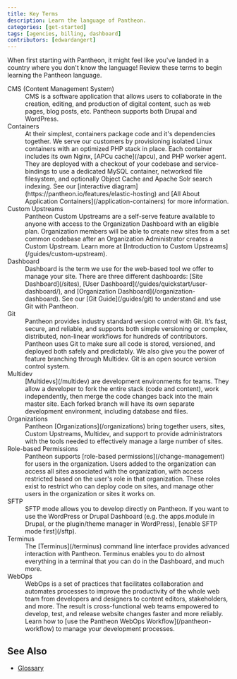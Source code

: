 ```yaml
---
title: Key Terms
description: Learn the language of Pantheon.
categories: [get-started]
tags: [agencies, billing, dashboard]
contributors: [edwardangert]
---
```


When first starting with Pantheon, it might feel like you've landed in a country where you don't know the language!  Review these terms to begin learning the Pantheon language. 

<dl>

<dt>CMS (Content Management System)</dt>
<dd>CMS is a software application that allows users to collaborate in the creation, editing, and production of digital content, such as web pages, blog posts, etc. Pantheon supports both Drupal and WordPress.</dd>

<dt>Containers</dt>
<dd>At their simplest, containers package code and it's dependencies together. We serve our customers by provisioning isolated Linux containers with an optimized PHP stack in place. Each container includes its own Nginx, [APCu cache](/apcu), and PHP worker agent. They are deployed with a checkout of your codebase and service-bindings to use a dedicated MySQL container, networked file filesystem, and optionally Object Cache and Apache Solr search indexing. See our [interactive diagram](https://pantheon.io/features/elastic-hosting) and [All About Application Containers](/application-containers) for more information.</dd>

<dt>Custom Upstreams</dt>
<dd>Pantheon Custom Upstreams are a self-serve feature available to anyone with access to the Organization Dashboard with an eligible plan. Organization members will be able to create new sites from a set common codebase after an Organization Administrator creates a Custom Upstream. Learn more at [Introduction to Custom Upstreams](/guides/custom-upstream).</dd>

<dt>Dashboard</dt>
<dd>Dashboard is the term we use for the web-based tool we offer to manage your site.  There are three different dashboards: [Site Dashboard](/sites), [User Dashboard](/guides/quickstart/user-dashboard/), and [Organization Dashboard](/organization-dashboard). See our [Git Guide](/guides/git) to understand and use Git with Pantheon.</dd>

<dt>Git</dt>
<dd>Pantheon provides industry standard version control with Git. It’s fast, secure, and reliable, and supports both simple versioning or complex, distributed, non-linear workflows for hundreds of contributors. Pantheon uses Git to make sure all code is stored, versioned, and deployed both safely and predictably. We also give you the power of feature branching through Multidev. Git is an open source version control system. </dd>

<dt>Multidev</dt>
<dd>[Multidevs](/multidev) are development environments for teams. They allow a developer to fork the entire stack (code and content), work independently, then merge the code changes back into the main master site. Each forked branch will have its own separate development environment, including database and files.</dd>

<dt>Organizations</dt>
<dd>Pantheon [Organizations](/organizations) bring together users, sites, Custom Upstreams, Multidev, and support to provide administrators with the tools needed to effectively manage a large number of sites.</dd>

<dt>Role-based Permissions</dt>
<dd>Pantheon supports [role-based permissions](/change-management) for users in the organization. Users added to the organization can access all sites associated with the organization, with access restricted based on the user's role in that organization. These roles exist to restrict who can deploy code on sites, and manage other users in the organization or sites it works on.</dd>


<dt>SFTP</dt>
<dd>SFTP mode allows you to develop directly on Pantheon. If you want to use the WordPress or Drupal Dashboard (e.g. the apps.module in Drupal, or the plugin/theme manager in WordPress), [enable SFTP mode first](/sftp).</dd>

<dt>Terminus</dt>
<dd>The [Terminus](/terminus) command line interface provides advanced interaction with Pantheon. Terminus enables you to do almost everything in a terminal that you can do in the Dashboard, and much more.</dd>

<dt>WebOps</dt>
<dd>WebOps is a set of practices that facilitates collaboration and automates processes to improve the productivity of the whole web team from developers and designers to content editors, stakeholders, and more. The result is cross-functional web teams empowered to develop, test, and release website changes faster and more reliably. Learn how to [use the Pantheon WebOps Workflow](/pantheon-workflow) to manage your development processes.</dd>

</dl>


## See Also

- [Glossary](/glossary)